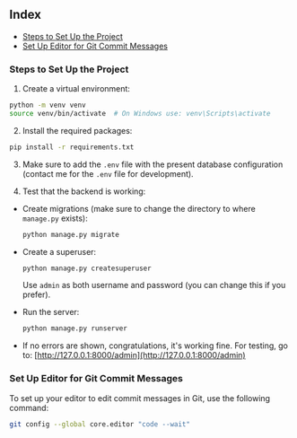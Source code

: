 ## Index

- [Steps to Set Up the Project](#steps-to-set-up-the-project)
- [Set Up Editor for Git Commit Messages](#set-up-editor-for-git-commit-messages)


### Steps to Set Up the Project

1. Create a virtual environment:
  ```sh
  python -m venv venv
  source venv/bin/activate  # On Windows use: venv\Scripts\activate
  ```

2. Install the required packages:
  ```sh
  pip install -r requirements.txt
  ```

3. Make sure to add the `.env` file with the present database configuration (contact me for the `.env` file for development).

4. Test that the backend is working:

  - Create migrations (make sure to change the directory to where `manage.py` exists):
    ```sh
    python manage.py migrate
    ```

  - Create a superuser:
    ```sh
    python manage.py createsuperuser
    ```
    Use `admin` as both username and password (you can change this if you prefer).

  - Run the server:
    ```sh
    python manage.py runserver
    ```

  - If no errors are shown, congratulations, it's working fine. For testing, go to:
    [http://127.0.0.1:8000/admin](http://127.0.0.1:8000/admin)


### Set Up Editor for Git Commit Messages

To set up your editor to edit commit messages in Git, use the following command:
```sh
git config --global core.editor "code --wait"
```


